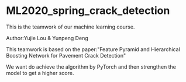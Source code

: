 # ML2020_spring_crack_detection
 This is the teamwork of our machine learning course.

 Author:Yujie Lou & Yunpeng Deng

This teamwork is based on the paper:"Feature Pyramid and Hierarchical Boosting Network for Pavement Crack Detection"

We want do achieve the algorithm by PyTorch and then strengthen the model to get a higher score.
